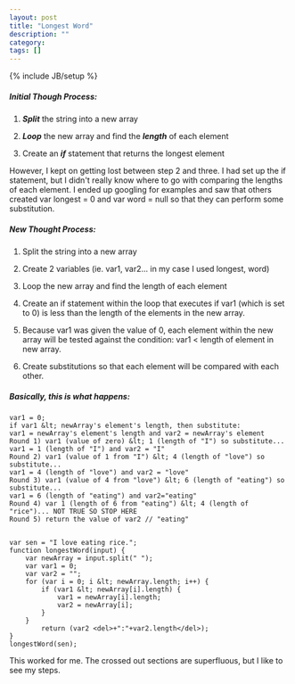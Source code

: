 ```yaml
---
layout: post
title: "Longest Word"
description: ""
category: 
tags: []
---
```

{% include JB/setup %}

##### Initial Though Process:

1. ***Split*** the string into a new array

2. ***Loop*** the new array and find the ***length*** of each element

3. Create an ***if*** statement that returns the longest element

However, I kept on getting lost between step 2 and three. I had set up the if statement, but I didn't really know where to go with comparing the lengths of each element. I ended up googling for examples and saw that others created var longest = 0 and var word = null so that they can perform some substitution.

##### New Thought Process:

1. Split the string into a new array

2. Create 2 variables (ie. var1, var2... in my case I used longest, word)

3. Loop the new array and find the length of each element

4. Create an if statement within the loop that executes if var1 (which is set to 0) is less than the length of the elements in the new array.

5. Because var1 was given the value of 0, each element within the new array will be tested against the condition: var1 &lt; length of element in new array.

6. Create substitutions so that each element will be compared with each other.


##### Basically, this is what happens:
	var1 = 0;   
	if var1 &lt; newArray's element's length, then substitute:   
	var1 = newArray's element's length and var2 = newArray's element   
	Round 1) var1 (value of zero) &lt; 1 (length of "I") so substitute...   
	var1 = 1 (length of "I") and var2 = "I"   
	Round 2) var1 (value of 1 from "I") &lt; 4 (length of "love") so substitute...   
	var1 = 4 (length of "love") and var2 = "love"   
	Round 3) var1 (value of 4 from "love") &lt; 6 (length of "eating") so substitute... 
	var1 = 6 (length of "eating") and var2="eating"   
	Round 4) var 1 (length of 6 from "eating") &lt; 4 (length of "rice")... NOT TRUE SO STOP HERE   
	Round 5) return the value of var2 // "eating"


	var sen = "I love eating rice.";
	function longestWord(input) {
		var newArray = input.split(" ");
		var var1 = 0;
		var var2 = "";
		for (var i = 0; i &lt; newArray.length; i++) {
			if (var1 &lt; newArray[i].length) {
				var1 = newArray[i].length;
				var2 = newArray[i];
			}
		}
			return (var2 <del>+":"+var2.length</del>);
	}
	longestWord(sen);

This worked for me. The crossed out sections are superfluous, but I like to see my steps.